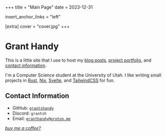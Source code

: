 +++
title = "Main Page"
date = 2023-12-31

insert_anchor_links = "left"

[extra]
cover = "cover.jpg"
+++

# Grant Handy
This is a little site that I use to host my [blog posts](./posts/), [project portfolio](./projects/), and [contact information](#contact-information).

I'm a Computer Science student at the University of Utah. I like writing small projects in [Rust](https://rust-lang.org), [Nix](https://nixos.org), [Svelte](https://svelte.dev/), and [TailwindCSS](https://tailwindcss.com/) for fun.

## Contact Information
 - GitHub: [`grantshandy`](https://github.com/grantshandy)
 - Discord: `grantsh`
 - Email: [`granthandy@proton.me`](mailto://granthandy@proton.me)

 [*buy me a coffee?*](https://buymeacoffee.com/granthandy)